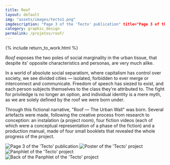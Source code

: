 ```yaml
---
title: Roof
layout: default
img: "assets/images/tecto1.png"
imgdescription: "Page 3 of the 'Tecto' publication" title="Page 3 of the 'Tecto' publication"
category: graphic_design
permalink: /projetos/roof/
---
```


{% include return_to_work.html %}

<p><em>Roof</em> exposes the two poles of social marginality in the urban tissue, that despite its' opposite characteristics and personas, are very much alike.</p>

<p>In a world of absolute social separatism, where capitalism has control over society, we see divided cities — isolated, forbidden to ever merge or interconnect and communicate. Freedom of speech has siezed to exist, and each person subjects themselves to the class they're attributed to. The fight for priviledge is no longer an option, and individual identity is a mere myth, as we are solely defined by the roof we were born under.</p>

<p>Through this fictional narrative, "Roof — The Urban Wall" was born. Several artefacts were made, following the creative process from research to conception: an instalation (a project room), four fiction videos (each of which were a conceptual representation of a phase of the fiction) and a production manual, made of four small booklets that revealed the whole progress of the project.</p>

<img src="{{site.baseurl}}/assets/images/tecto1.png" alt="Page 3 of the 'Tecto' publication" title="Page 3 of the 'Tecto' publication">

<img src="{{site.baseurl}}/assets/images/tecto2.png" alt="Poster of the 'Tecto' project" title="Poster of the 'Tecto' project">

<img src="{{site.baseurl}}/assets/images/tecto3.png" alt="Panphlet of the 'Tecto' project" title="Panphlet of the 'Tecto' project">

<img src="{{site.baseurl}}/assets/images/tecto4.png" alt="Back of the Panphlet of the 'Tecto' project" title="Back of the Panphlet of the 'Tecto' project">